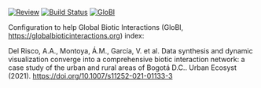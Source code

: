 [![Review](https://github.com/globalbioticinteractions/delrisico2021/actions/workflows/review.yml/badge.svg)](https://github.com/globalbioticinteractions/delrisico2021/actions) [![Build Status](https://travis-ci.com/globalbioticinteractions/delrisico2021.svg)](https://travis-ci.com/globalbioticinteractions/delrisico2021) [![GloBI](https://api.globalbioticinteractions.org/interaction.svg?accordingTo=globi:globalbioticinteractions/delrisico2021)](https://globalbioticinteractions.org/?accordingTo=globi:globalbioticinteractions/delrisico2021)

Configuration to help Global Biotic Interactions (GloBI, https://globalbioticinteractions.org) index: 

Del Risco, A.A., Montoya, Á.M., García, V. et al. Data synthesis and dynamic visualization converge into a comprehensive biotic interaction network: a case study of the urban and rural areas of Bogotá D.C.. Urban Ecosyst (2021). https://doi.org/10.1007/s11252-021-01133-3